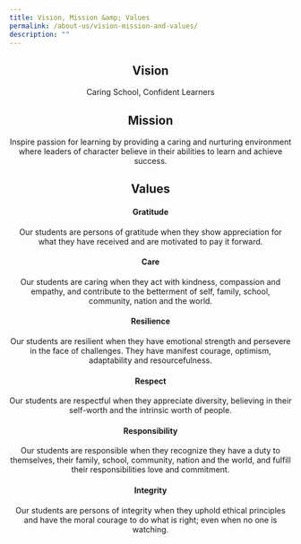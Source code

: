```yaml
---
title: Vision, Mission &amp; Values
permalink: /about-us/vision-mission-and-values/
description: ""
---
```

## **<center>Vision</center>**
<center>Caring School, Confident Learners</center>
  
## **<center>Mission</center>**
<center>Inspire passion for learning by providing a caring and nurturing environment where leaders of character believe in their abilities to learn and achieve success.</center>

## **<center>Values</center>**

#### **<center>Gratitude</center>**
<center>Our students are persons of gratitude when they show appreciation for what they have received and are motivated to pay it forward.</center>

#### **<center>Care</center>**
<center>Our students are caring when they act with kindness, compassion and empathy, and contribute to the betterment of self, family, school, community, nation and the world.</center>

#### **<center>Resilience</center>**
<center>Our students are resilient when they have emotional strength and persevere in the face of challenges. They have manifest courage, optimism, adaptability and resourcefulness.</center>

#### **<center>Respect</center>**
<center>Our students are respectful when they appreciate diversity, believing in their self-worth and the intrinsic worth of people.</center>

#### **<center>Responsibility</center>**
<center>Our students are responsible when they recognize they have a duty to themselves, their family, school, community, nation and the world, and fulfill their responsibilities love and commitment.</center>

#### **<center>Integrity</center>**
<center>Our students are persons of integrity when they uphold ethical principles and have the moral courage to do what is right; even when no one is watching.</center>